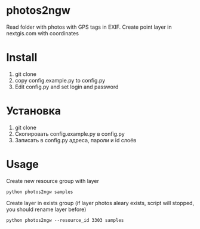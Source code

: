 # photos2ngw

Read folder with photos with GPS tags in EXIF. Create point layer in nextgis.com with coordinates

# Install

1. git clone
2. copy config.example.py to config.py
3. Edit config.py and set login and password


# Установка

1. git clone
2. Скопировать config.example.py в config.py
3. Записать в config.py адреса, пароли и id слоёв

# Usage

Create new resource group with layer
```
python photos2ngw samples
```

Create layer in exists group (if layer photos aleary exists, script will stopped, you should rename layer before)

```
python photos2ngw --resource_id 3303 samples

```
